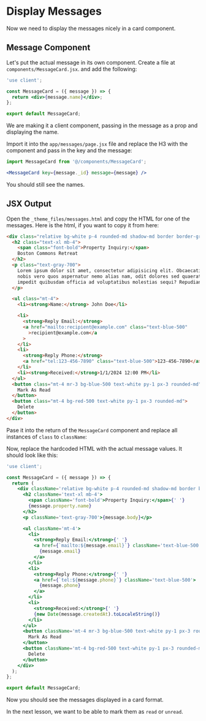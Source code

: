 # Display Messages

Now we need to display the messages nicely in a card component.

## Message Component

Let's put the actual message in its own component. Create a file at `components/MessageCard.jsx`. and add the following:

```jsx
'use client';

const MessageCard = ({ message }) => {
  return <div>{message.name}</div>;
};

export default MessageCard;
```

We are making it a client component, passing in the message as a prop and displaying the name.

Import it into the `app/messages/page.jsx` file and replace the H3 with the component and pass in the key and the message:

```jsx
import MessageCard from '@/components/MessageCard';
```

```jsx
<MessageCard key={message._id} message={message} />
```

You should still see the names.

## JSX Output

Open the `_theme_files/messages.html` and copy the HTML for one of the messages. Here is the html, if you want to copy it from here:

```html
<div class="relative bg-white p-4 rounded-md shadow-md border border-gray-200">
  <h2 class="text-xl mb-4">
    <span class="font-bold">Property Inquiry:</span>
    Boston Commons Retreat
  </h2>
  <p class="text-gray-700">
    Lorem ipsum dolor sit amet, consectetur adipisicing elit. Obcaecati libero
    nobis vero quos aspernatur nemo alias nam, odit dolores sed quaerat illum
    impedit quibusdam officia ad voluptatibus molestias sequi? Repudiandae!
  </p>

  <ul class="mt-4">
    <li><strong>Name:</strong> John Doe</li>

    <li>
      <strong>Reply Email:</strong>
      <a href="mailto:recipient@example.com" class="text-blue-500"
        >recipient@example.com</a
      >
    </li>
    <li>
      <strong>Reply Phone:</strong>
      <a href="tel:123-456-7890" class="text-blue-500">123-456-7890</a>
    </li>
    <li><strong>Received:</strong>1/1/2024 12:00 PM</li>
  </ul>
  <button class="mt-4 mr-3 bg-blue-500 text-white py-1 px-3 rounded-md">
    Mark As Read
  </button>
  <button class="mt-4 bg-red-500 text-white py-1 px-3 rounded-md">
    Delete
  </button>
</div>
```

Pase it into the return of the `MessageCard` component and replace all instances of `class` to `className`:

Now, replace the hardcoded HTML with the actual message values. It should look like this:

```jsx
'use client';

const MessageCard = ({ message }) => {
  return (
    <div className='relative bg-white p-4 rounded-md shadow-md border border-gray-200'>
      <h2 className='text-xl mb-4'>
        <span className='font-bold'>Property Inquiry:</span>{' '}
        {message.property.name}
      </h2>
      <p className='text-gray-700'>{message.body}</p>

      <ul className='mt-4'>
        <li>
          <strong>Reply Email:</strong>{' '}
          <a href={`mailto:${message.email}`} className='text-blue-500'>
            {message.email}
          </a>
        </li>
        <li>
          <strong>Reply Phone:</strong>{' '}
          <a href={`tel:${message.phone}`} className='text-blue-500'>
            {message.phone}
          </a>
        </li>
        <li>
          <strong>Received:</strong>{' '}
          {new Date(message.createdAt).toLocaleString()}
        </li>
      </ul>
      <button className='mt-4 mr-3 bg-blue-500 text-white py-1 px-3 rounded-md'>
        Mark As Read
      </button>
      <button className='mt-4 bg-red-500 text-white py-1 px-3 rounded-md'>
        Delete
      </button>
    </div>
  );
};

export default MessageCard;
```

Now you should see the messages displayed in a card format.

In the next lesson, we want to be able to mark them as `read` or `unread`.
